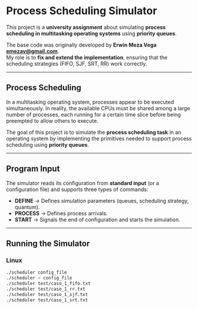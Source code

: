 # Process Scheduling Simulator  

This project is a **university assignment** about simulating **process scheduling in multitasking operating systems** using **priority queues**.  

The base code was originally developed by **Erwin Meza Vega <emezav@gmail.com>**.  
My role is to **fix and extend the implementation**, ensuring that the scheduling strategies (FIFO, SJF, SRT, RR) work correctly.  

---

##  Process Scheduling  

In a multitasking operating system, processes appear to be executed simultaneously. In reality, the available CPUs must be shared among a large number of processes, each running for a certain time slice before being preempted to allow others to execute.  

The goal of this project is to simulate the **process scheduling task** in an operating system by implementing the primitives needed to support process scheduling using **priority queues**.  

---

##  Program Input  

The simulator reads its configuration from **standard input** (or a configuration file) and supports three types of commands:  

- **DEFINE** → Defines simulation parameters (queues, scheduling strategy, quantum).  
- **PROCESS** → Defines process arrivals.  
- **START** → Signals the end of configuration and starts the simulation.  

---

##  Running the Simulator  

### Linux  

```bash
./scheduler config_file
./scheduler < config_file
./scheduler test/caso_1_fifo.txt
./scheduler test/caso_1_rr.txt
./scheduler test/caso_1_sjf.txt
./scheduler test/caso_1_srt.txt





